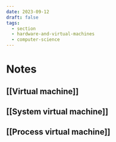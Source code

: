 ```yaml
---
date: 2023-09-12
draft: false
tags:
  - section
  - hardware-and-virtual-machines
  - computer-science
---
```

# Notes

## [[Virtual machine]]
## [[System virtual machine]]
## [[Process virtual machine]]